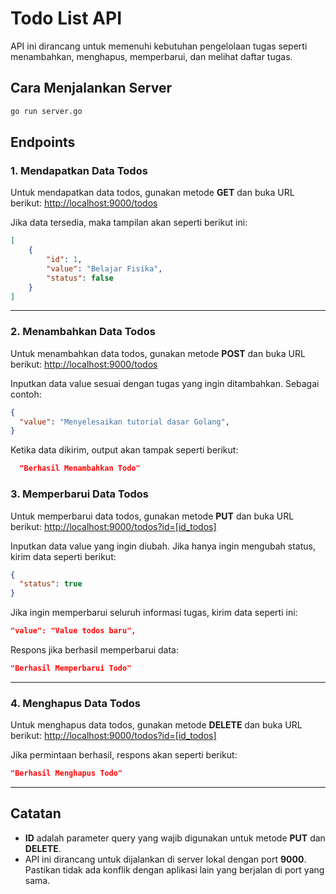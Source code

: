 # Todo List API
API ini dirancang untuk memenuhi kebutuhan pengelolaan tugas seperti menambahkan, menghapus, memperbarui, dan melihat daftar tugas.

## Cara Menjalankan Server
```bash
go run server.go
```

## Endpoints
### 1. Mendapatkan Data Todos
Untuk mendapatkan data todos, gunakan metode **GET** dan buka URL berikut:
[http://localhost:9000/todos](http://localhost:9000/todos)

Jika data tersedia, maka tampilan akan seperti berikut ini:

```json
[
    {
        "id": 1,
        "value": "Belajar Fisika",
        "status": false
    }
]
```

---

### 2. Menambahkan Data Todos
Untuk menambahkan data todos, gunakan metode **POST** dan buka URL berikut:
[http://localhost:9000/todos](http://localhost:9000/todos)

Inputkan data value sesuai dengan tugas yang ingin ditambahkan. Sebagai contoh:

```json
{
  "value": "Menyelesaikan tutorial dasar Golang",
}
```

Ketika data dikirim, output akan tampak seperti berikut:

```json
  "Berhasil Menambahkan Todo"
```

### 3. Memperbarui Data Todos
Untuk memperbarui data todos, gunakan metode **PUT** dan buka URL berikut:
[http://localhost:9000/todos?id=[id_todos]](http://localhost:9000/todos?id=[id_todos])

Inputkan data value yang ingin diubah. Jika hanya ingin mengubah status, kirim data seperti berikut:

```json
{
  "status": true
}
```

Jika ingin memperbarui seluruh informasi tugas, kirim data seperti ini:

```json
"value": "Value todos baru",
```

Respons jika berhasil memperbarui data:

```json
"Berhasil Memperbarui Todo"
```

---

### 4. Menghapus Data Todos
Untuk menghapus data todos, gunakan metode **DELETE** dan buka URL berikut:
[http://localhost:9000/todos?id=[id_todos]](http://localhost:9000/todos?id=[id_todos])

Jika permintaan berhasil, respons akan seperti berikut:

```json
"Berhasil Menghapus Todo"
```

---

## Catatan
- **ID** adalah parameter query yang wajib digunakan untuk metode **PUT** dan **DELETE**.
- API ini dirancang untuk dijalankan di server lokal dengan port **9000**. Pastikan tidak ada konflik dengan aplikasi lain yang berjalan di port yang sama.
